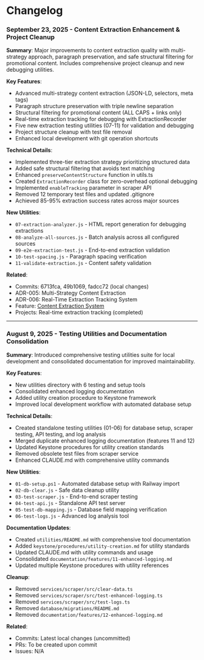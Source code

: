 # Changelog

### September 23, 2025 - Content Extraction Enhancement & Project Cleanup
**Summary**: Major improvements to content extraction quality with multi-strategy approach, paragraph preservation, and safe structural filtering for promotional content. Includes comprehensive project cleanup and new debugging utilities.

**Key Features**:
- Advanced multi-strategy content extraction (JSON-LD, selectors, meta tags)
- Paragraph structure preservation with triple newline separation
- Structural filtering for promotional content (ALL CAPS + links only)
- Real-time extraction tracking for debugging with ExtractionRecorder
- Five new extraction testing utilities (07-11) for validation and debugging
- Project structure cleanup with test file removal
- Enhanced local development with git operation shortcuts

**Technical Details**:
- Implemented three-tier extraction strategy prioritizing structured data
- Added safe structural filtering that avoids text matching
- Enhanced `preserveContentStructure` function in utils.ts
- Created `ExtractionRecorder` class for zero-overhead optional debugging
- Implemented `enableTracking` parameter in scraper API
- Removed 12 temporary test files and updated .gitignore
- Achieved 85-95% extraction success rates across major sources

**New Utilities**:
- `07-extraction-analyzer.js` - HTML report generation for debugging extractions
- `08-analyze-all-sources.js` - Batch analysis across all configured sources
- `09-e2e-extraction-test.js` - End-to-end extraction validation
- `10-test-spacing.js` - Paragraph spacing verification
- `11-validate-extraction.js` - Content safety validation

**Related**:
- Commits: 6713fca, 49b1069, fadcc72 (local changes)
- ADR-005: Multi-Strategy Content Extraction
- ADR-006: Real-Time Extraction Tracking System
- Feature: [Content Extraction System](./features/12-content-extraction.md)
- Projects: Real-time extraction tracking (completed)

---

### August 9, 2025 - Testing Utilities and Documentation Consolidation
**Summary**: Introduced comprehensive testing utilities suite for local development and consolidated documentation for improved maintainability.

**Key Features**:
- New utilities directory with 6 testing and setup tools
- Consolidated enhanced logging documentation
- Added utility creation procedure to Keystone framework
- Improved local development workflow with automated database setup

**Technical Details**:
- Created standalone testing utilities (01-06) for database setup, scraper testing, API testing, and log analysis
- Merged duplicate enhanced logging documentation (features 11 and 12)
- Updated Keystone procedures for utility creation standards
- Removed obsolete test files from scraper service
- Enhanced CLAUDE.md with comprehensive utility commands

**New Utilities**:
- `01-db-setup.ps1` - Automated database setup with Railway import
- `02-db-clear.js` - Safe data cleanup utility
- `03-test-scraper.js` - End-to-end scraper testing
- `04-test-api.js` - Standalone API test server
- `05-test-db-mapping.js` - Database field mapping verification
- `06-test-logs.js` - Advanced log analysis tool

**Documentation Updates**:
- Created `utilities/README.md` with comprehensive tool documentation
- Added `keystone/procedures/utility-creation.md` for utility standards
- Updated CLAUDE.md with utility commands and usage
- Consolidated `documentation/features/11-enhanced-logging.md`
- Updated multiple Keystone procedures with utility references

**Cleanup**:
- Removed `services/scraper/src/clear-data.ts`
- Removed `services/scraper/src/test-enhanced-logging.ts`
- Removed `services/scraper/src/test-logs.ts`
- Removed `database/migrations/README.md`
- Removed `documentation/features/12-enhanced-logging.md`

**Related**:
- Commits: Latest local changes (uncommitted)
- PRs: To be created upon commit
- Issues: N/A